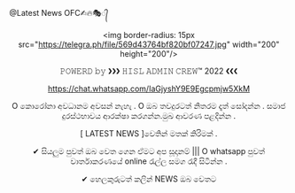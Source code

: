@Latest News OFC✍︎🔥🎭᭄


<div align="center">

  <img border-radius: 15px src="https://telegra.ph/file/569d43764bf820bf07247.jpg" width="200" height="200"/>

  <p align="center">

𝙿𝙾𝚆𝙴𝚁𝙳 𝚋𝚢  ❯❯❯  𝙷𝙸𝚂𝙻 𝙰𝙳𝙼𝙸𝙽 𝙲𝚁𝙴𝚆™ 2022    ❮❮❮

https://chat.whatsapp.com/IaGjyshY9E9Egcpmjw5XkM

O කොරෝනා අවධානම අවසන් නැහැ .
O ඔබ තවදුරටත් නිතරම දෑත් සෝදන්න . සමාජ දුරස්ථභාවය ආරක්ෂා කරගන්න.මුඛ ආවරණ පළදින්න . 

[ LATEST NEWS ]වෙතින් මතක් කිරිමක් .

✔︎ සියලුම පුවත් ඔබ වෙත ගෙන ඒමට අප සූදානම් ||| O whatsapp පුවත් වාර්තාකරණයේ online රැල්ල සමග රැදී සිටින්න .

✔︎ හෙලකුරුටත් කලින් NEWS ඔබ වෙතට

